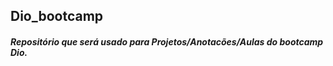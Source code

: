 ## Dio_bootcamp

#### <em>Repositório que será usado para Projetos/Anotacões/Aulas do bootcamp Dio.</em>
